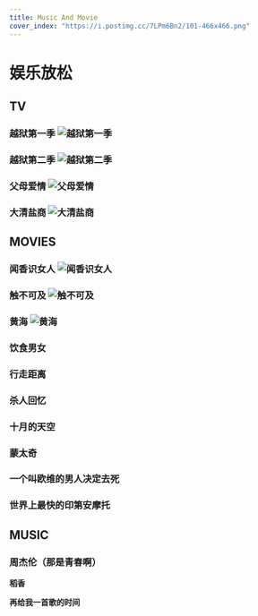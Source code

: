 ```yaml
---
title: Music And Movie
cover_index: "https://i.postimg.cc/7LPm6Bn2/101-466x466.png"
---
```

# 娱乐放松

## TV

### 越狱第一季 ![越狱第一季](https://postimg.cc/5H0SqGCJ)

### 越狱第二季 ![越狱第二季](https://postimg.cc/YjfL0Rvz)

### 父母爱情 ![父母爱情](https://postimg.cc/BPWbbL0y)

### 大清盐商 ![大清盐商](https://postimg.cc/rKxW1TZx)


## MOVIES

### 闻香识女人 ![闻香识女人](https://postimg.cc/qh20m1Pb)

### 触不可及 ![触不可及](https://postimg.cc/tZcP54Ht)

### 黄海 ![黄海](https://postimg.cc/Tyzfqz45)

### 饮食男女 ![]()

### 行走距离 ![]()

### 杀人回忆 ![]()

### 十月的天空 ![]()

### 蒙太奇 ![]()

### 一个叫欧维的男人决定去死 ![]()

### 世界上最快的印第安摩托 ![]()


## MUSIC

### 周杰伦（那是青春啊）

**稻香**

**再给我一首歌的时间**



